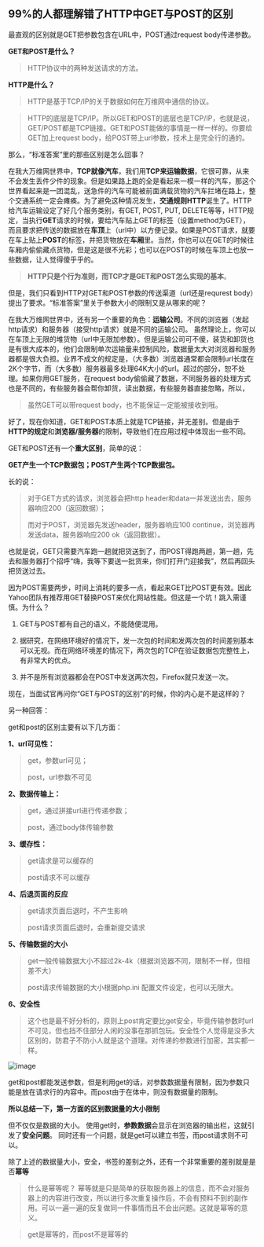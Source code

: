 ## 99%的人都理解错了HTTP中GET与POST的区别

最直观的区别就是GET把参数包含在URL中，POST通过request body传递参数。

**GET和POST是什么？**

> HTTP协议中的两种发送请求的方法。

**HTTP是什么？**

> HTTP是基于TCP/IP的关于数据如何在万维网中通信的协议。

> HTTP的底层是TCP/IP。所以GET和POST的底层也是TCP/IP，也就是说，GET/POST都是TCP链接。GET和POST能做的事情是一样一样的。你要给GET加上request body，给POST带上url参数，技术上是完全行的通的。 

那么，“标准答案”里的那些区别是怎么回事？

在我大万维网世界中，**TCP就像汽车**，我们用**TCP来运输数据**，它很可靠，从来不会发生丢件少件的现象。但是如果路上跑的全是看起来一模一样的汽车，那这个世界看起来是一团混乱，送急件的汽车可能被前面满载货物的汽车拦堵在路上，整个交通系统一定会瘫痪。为了避免这种情况发生，**交通规则HTTP**诞生了。HTTP给汽车运输设定了好几个服务类别，有GET, POST, PUT, DELETE等等，HTTP规定，当执行**GET**请求的时候，要给汽车贴上GET的标签（设置method为GET），而且要求把传送的数据放在**车顶**上（url中）以方便记录。如果是POST请求，就要在车上贴上**POST**的标签，并把货物放在**车厢**里。当然，你也可以在GET的时候往车厢内偷偷藏点货物，但是这是很不光彩；也可以在POST的时候在车顶上也放一些数据，让人觉得傻乎乎的。

> **HTTP只是个行为准则，而TCP才是GET和POST怎么实现的基本**。

但是，我们只看到HTTP对GET和POST参数的传送渠道（url还是requrest body）提出了要求。“标准答案”里关于参数大小的限制又是从哪来的呢？

在我大万维网世界中，还有另一个重要的角色：**运输公司**。不同的浏览器（发起http请求）和服务器（接受http请求）就是不同的运输公司。 虽然理论上，你可以在车顶上无限的堆货物（url中无限加参数）。但是运输公司可不傻，装货和卸货也是有很大成本的，他们会限制单次运输量来控制风险，数据量太大对浏览器和服务器都是很大负担。业界不成文的规定是，（大多数）浏览器通常都会限制url长度在2K个字节，而（大多数）服务器最多处理64K大小的url。超过的部分，恕不处理。如果你用GET服务，在request body偷偷藏了数据，不同服务器的处理方式也是不同的，有些服务器会帮你卸货，读出数据，有些服务器直接忽略，所以，

> 虽然GET可以带request body，也不能保证一定能被接收到哦。

好了，现在你知道，GET和POST本质上就是TCP链接，并无差别。但是由于**HTTP的规定**和**浏览器/服务器**的限制，导致他们在应用过程中体现出一些不同。 

GET和POST还有一个**重大区别**，简单的说：

**GET产生一个TCP数据包；POST产生两个TCP数据包。**

长的说：

> 对于GET方式的请求，浏览器会把http header和data一并发送出去，服务器响应200（返回数据）；
>
> 而对于POST，浏览器先发送header，服务器响应100 continue，浏览器再发送data，服务器响应200 ok（返回数据）。

也就是说，GET只需要汽车跑一趟就把货送到了，而POST得跑两趟，第一趟，先去和服务器打个招呼“嗨，我等下要送一批货来，你们打开门迎接我”，然后再回头把货送过去。

因为POST需要两步，时间上消耗的要多一点，看起来GET比POST更有效。因此Yahoo团队有推荐用GET替换POST来优化网站性能。但这是一个坑！跳入需谨慎。为什么？

1. GET与POST都有自己的语义，不能随便混用。

2. 据研究，在网络环境好的情况下，发一次包的时间和发两次包的时间差别基本可以无视。而在网络环境差的情况下，两次包的TCP在验证数据包完整性上，有非常大的优点。

3. 并不是所有浏览器都会在POST中发送两次包，Firefox就只发送一次。

现在，当面试官再问你“GET与POST的区别”的时候，你的内心是不是这样的？

另一种回答：

get和post的区别主要有以下几方面：

**1、url可见性：**

> get，参数url可见；
>
> post，url参数不可见

**2、数据传输上：**

> get，通过拼接url进行传递参数；
>
> post，通过body体传输参数

**3、缓存性：**

> get请求是可以缓存的
>
> post请求不可以缓存

**4、后退页面的反应**

> get请求页面后退时，不产生影响
>
> post请求页面后退时，会重新提交请求

**5、传输数据的大小**

> get一般传输数据大小不超过2k-4k（根据浏览器不同，限制不一样，但相差不大）
>
> post请求传输数据的大小根据php.ini 配置文件设定，也可以无限大。

**6、安全性**

> 这个也是最不好分析的，原则上post肯定要比get安全，毕竟传输参数时url不可见，但也挡不住部分人闲的没事在那抓包玩。安全性个人觉得是没多大区别的，防君子不防小人就是这个道理。对传递的参数进行加密，其实都一样。


![image](https://upload-images.jianshu.io/upload_images/1234352-8525725b2feeda6c.png?imageMogr2/auto-orient/strip|imageView2/2/w/821/format/webp)



get和post都能发送参数，但是利用get的话，对参数数据量有限制，因为参数只能是放在请求行的内容中。而post由于在体中，则没有数据量的限制。

 **所以总结一下，第一方面的区别数据量的大小限制** 

但不仅仅是数据的大小。
使用get时，**参数数据**会显示在浏览器的输出栏，这就引发了**安全问题**。
同时还有一个问题，就是get可以建立书签，而post请求则不可以。

除了上述的数据量大小，安全，书签的差别之外，还有一个非常重要的差别就是是否**幂等**

> 什么是幂等呢？
> 幂等就是只是简单的获取服务器上的信息，而不会对服务器上的内容进行改变，所以进行多次重复操作后，不会有预料不到的副作用。可以一遍一遍的反复做同一件事情而且不会出问题。这就是幂等的意义。

> get是幂等的，而post不是幂等的
